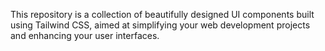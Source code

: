 This repository is a collection of beautifully designed UI components built using Tailwind CSS, aimed at simplifying your web development projects and enhancing your user interfaces.
